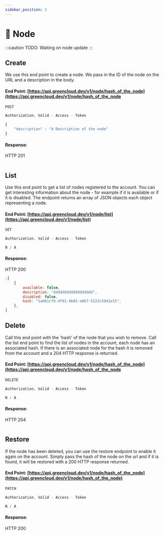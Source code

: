 ```yaml
---
sidebar_position: 3
---
```


# 📡 Node

:::caution
TODO: Waiting on node update
:::

## Create

We use this end point to create a node. We pass in the ID of the node on the URL and a description in the body.

#### End Point: [https://api.greencloud.dev/v1/node/hash_of_the_node](https://api.greencloud.dev/v1/node/hash_of_the_node

```js title="HTTP VERB"
POST
```

```js title="Content Header"
Authorization, Valid - Access - Token
```

```js title="Body"
{
    "description" : "A Description of the node"
}
```

#### Response:

HTTP 201

```js title="API Response"

```

## List

Use this end point to get a list of nodes registered to the account. You can get interesting information about the node - for example if it is available or if it is disabled. The endpoint returns an array of JSON objects each object representing a node.

#### End Point: [https://api.greencloud.dev/v1/node/list](https://api.greencloud.dev/v1/node/list)

```js title="HTTP VERB"
GET
```

```js title="Content Header"
Authorization, Valid - Access - Token
```

```js title="Body"
N / A
```

#### Response:

HTTP 200

```js title="API Response"
;[
    {
        available: false,
        description: "dddddddddddddddddd",
        disabled: false,
        hash: "1a061cfd-df01-4b02-a067-5122c5941e15",
    },
]
```

## Delete

Call this end point with the 'hash' of the node that you wish to remove. Call the list end point to find the list of nodes in the account, each node has an associated hash. If there is an associated node for the hash it is removed from the account and a 204 HTTP response is returned.

#### End Point: [https://api.greencloud.dev/v1/node/hash_of_the_node](https://api.greencloud.dev/v1/node/hash_of_the_node

```js title="HTTP VERB"
DELETE
```

```js title="Content Header"
Authorization, Valid - Access - Token
```

```js title="Body"
N / A
```

#### Response:

HTTP 204

```js title="API Response"

```

## Restore

If the node has been deleted, you can use the restore endpoint to enable it again on the account. Simply pass the hash of the node on the url and if it is found, it will be restored with a 200 HTTP response returned.

#### End Point: [https://api.greencloud.dev/v1/node/hash_of_the_node](https://api.greencloud.dev/v1/node/hash_of_the_node)

```js title="HTTP VERB"
PATCH
```

```js title="Content Header"
Authorization, Valid - Access - Token
```

```js title="Body"
N / A
```

#### Response:

HTTP 200

```js title="API Response"

```
